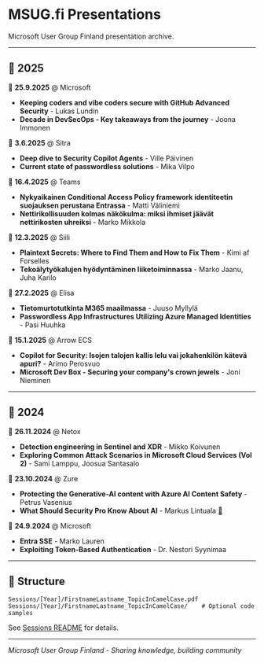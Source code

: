 # MSUG.fi Presentations

Microsoft User Group Finland presentation archive.

---

## 📅 2025

📍 **25.9.2025** @ Microsoft
- **Keeping coders and vibe coders secure with GitHub Advanced Security** - Lukas Lundin
- **Decade in DevSecOps - Key takeaways from the journey** - Joona Immonen

📍 **3.6.2025** @ Sitra
- **Deep dive to Security Copilot Agents** - Ville Päivinen
- **Current state of passwordless solutions** - Mika Vilpo

📍 **16.4.2025** @ Teams
- **Nykyaikainen Conditional Access Policy framework identiteetin suojauksen perustana Entrassa** - Matti Väliniemi
- **Nettirikollisuuden kolmas näkökulma: miksi ihmiset jäävät nettirikosten uhreiksi** - Marko Mikkola

📍 **12.3.2025** @ Siili
- **Plaintext Secrets: Where to Find Them and How to Fix Them** - Kimi af Forselles
- **Tekoälytyökalujen hyödyntäminen liiketoiminnassa** - Marko Jaanu, Juha Karilo

📍 **27.2.2025** @ Elisa
- **Tietomurtotutkinta M365 maailmassa** - Juuso Myllylä
- **Passwordless App Infrastructures Utilizing Azure Managed Identities** - Pasi Huuhka

📍 **15.1.2025** @ Arrow ECS
- **Copilot for Security: Isojen talojen kallis lelu vai jokahenkilön kätevä apuri?** - Arimo Perosvuo
- **Microsoft Dev Box - Securing your company's crown jewels** - Joni Nieminen

---

## 📅 2024

📍 **26.11.2024** @ Netox
- **Detection engineering in Sentinel and XDR** - Mikko Koivunen
- **Exploring Common Attack Scenarios in Microsoft Cloud Services (Vol 2)** - Sami Lamppu, Joosua Santasalo

📍 **23.10.2024** @ Zure
- **Protecting the Generative-AI content with Azure AI Content Safety** - Petrus Vasenius
- **What Should Security Pro Know About AI** - Markus Lintuala [📄](Sessions/2024/MarkusLintuala_WhatShouldSecurityProKnowAboutAI.pdf)

📍 **24.9.2024** @ Microsoft
- **Entra SSE** - Marko Lauren
- **Exploiting Token-Based Authentication** - Dr. Nestori Syynimaa

---

## 📁 Structure

```
Sessions/[Year]/FirstnameLastname_TopicInCamelCase.pdf
Sessions/[Year]/FirstnameLastname_TopicInCamelCase/    # Optional code samples
```

See [Sessions README](Sessions/README.md) for details.

---

*Microsoft User Group Finland - Sharing knowledge, building community*